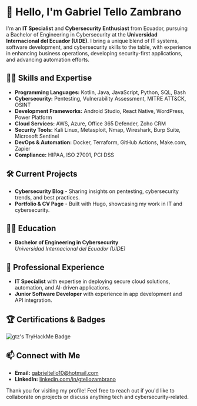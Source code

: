# 👋 Hello, I'm Gabriel Tello Zambrano

I'm an **IT Specialist** and **Cybersecurity Enthusiast** from Ecuador, pursuing a Bachelor of Engineering in Cybersecurity at the **Universidad Internacional del Ecuador (UIDE)**. I bring a unique blend of IT systems, software development, and cybersecurity skills to the table, with experience in enhancing business operations, developing security-first applications, and advancing automation efforts.

## 👨‍💻 Skills and Expertise
- **Programming Languages:** Kotlin, Java, JavaScript, Python, SQL, Bash
- **Cybersecurity:** Pentesting, Vulnerability Assessment, MITRE ATT&CK, OSINT
- **Development Frameworks:** Android Studio, React Native, WordPress, Power Platform
- **Cloud Services:** AWS, Azure, Office 365 Defender, Zoho CRM
- **Security Tools:** Kali Linux, Metasploit, Nmap, Wireshark, Burp Suite, Microsoft Sentinel
- **DevOps & Automation:** Docker, Terraform, GitHub Actions, Make.com, Zapier
- **Compliance:** HIPAA, ISO 27001, PCI DSS

## 🛠️ Current Projects
- **Cybersecurity Blog** - Sharing insights on pentesting, cybersecurity trends, and best practices.
- **Portfolio & CV Page** - Built with Hugo, showcasing my work in IT and cybersecurity.

## 🧑‍🎓 Education
- **Bachelor of Engineering in Cybersecurity**  
  _Universidad Internacional del Ecuador (UIDE)_

## 💼 Professional Experience
- **IT Specialist** with expertise in deploying secure cloud solutions, automation, and AI-driven applications.  
- **Junior Software Developer** with experience in app development and API integration.

## 🏆 Certifications & Badges
![gtz's TryHackMe Badge](https://tryhackme-badges.s3.amazonaws.com/gtz.png)

## 📫 Connect with Me
- **Email:** [gabrieltello10@hotmail.com](mailto:gabrieltello10@hotmail.com)
- **LinkedIn:** [linkedin.com/in/gtellozambrano](https://www.linkedin.com/in/gtellozambrano)

Thank you for visiting my profile! Feel free to reach out if you'd like to collaborate on projects or discuss anything tech and cybersecurity-related.
